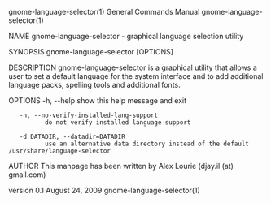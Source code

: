 gnome-language-selector(1)                                                                                                                      General Commands Manual                                                                                                                      gnome-language-selector(1)

NAME
       gnome-language-selector - graphical language selection utility

SYNOPSIS
       gnome-language-selector [OPTIONS]

DESCRIPTION
       gnome-language-selector is a graphical utility that allows a user to set a default language for the system interface and to add additional language packs, spelling tools and additional fonts.

OPTIONS
       -h, --help
              show this help message and exit

       -n, --no-verify-installed-lang-support
              do not verify installed language support

       -d DATADIR, --datadir=DATADIR
              use an alternative data directory instead of the default /usr/share/language-selector

AUTHOR
       This manpage has been written by Alex Lourie (djay.il (at) gmail.com)

version 0.1                                                                                                                                         August 24, 2009                                                                                                                          gnome-language-selector(1)
